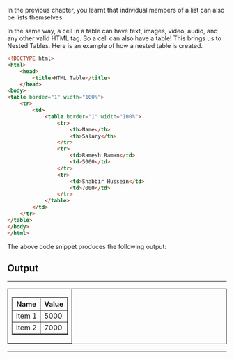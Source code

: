 In the previous chapter, you learnt that individual members of a list can also be lists themselves.

In the same way, a cell in a table can have text, images, video, audio, and any other valid HTML tag. So a cell can also have a table! This brings us to Nested Tables. Here is an example of how a nested table is created.

```html
<!DOCTYPE html>
<html>
    <head>
        <title>HTML Table</title>
    </head>
<body>
<table border="1" width="100%">
    <tr>
        <td>
            <table border="1" width="100%">
                <tr>
                    <th>Name</th>
                    <th>Salary</th>
                </tr>
                <tr>
                    <td>Ramesh Raman</td>
                    <td>5000</td>
                </tr>
                <tr>
                    <td>Shabbir Hussein</td>
                    <td>7000</td>
                </tr>
            </table>
        </td>
    </tr>
</table>
</body>
</html>

```
The above code snippet produces the following output:

## Output
---

<!DOCTYPE html>
<html>
<head>
<title>HTML Table</title>
</head>
<body>
<table border="1" width="100%">
<tr>
<td>
<table border="1" width="100%">
<tr>
<th>Name</th>
<th>Value</th>
</tr>
<tr>
<td>Item 1</td>
<td>5000</td>
</tr>
<tr>
<td>Item 2</td>
<td>7000</td>
</tr>
</table>
</td>
</tr>
</table>
</body>
</html>

---